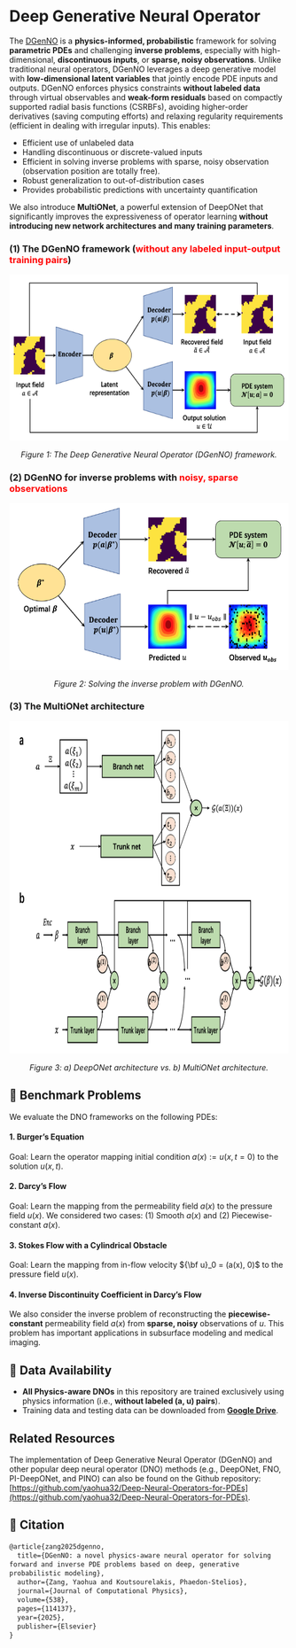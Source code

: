 # Deep Generative Neural Operator 
The [DGenNO](https://arxiv.org/pdf/2502.06250) is a **physics-informed, probabilistic** framework for solving **parametric PDEs** and challenging **inverse problems**, especially with high-dimensional, **discontinuous inputs**, or **sparse, noisy observations**. Unlike traditional neural operators, DGenNO leverages a deep generative model with **low-dimensional latent variables** that jointly encode PDE inputs and outputs. DGenNO enforces physics constraints **without labeled data** through virtual observables and **weak-form residuals** based on compactly supported radial basis functions (CSRBFs), avoiding higher-order derivatives (saving computing efforts) and relaxing regularity requirements (efficient in dealing with irregular inputs). This enables:
-  Efficient use of unlabeled data
-  Handling discontinuous or discrete-valued inputs
-  Efficient in solving inverse problems with sparse, noisy observation (observation position are totally free).
- Robust generalization to out-of-distribution cases
- Provides probabilistic predictions with uncertainty quantification

We also introduce **MultiONet**, a powerful extension of DeepONet that significantly improves the expressiveness of operator learning **without introducing new network architectures and many training parameters**.

### (1) The DGenNO framework (<span style="color:red;">without any labeled input-output training pairs</span>)
<p align="center">
  <img src="./Docs/DGM4DGNO.png" alt="DGenNO" width="800" height='300'/>
</p>
<p align="center">
  <em>Figure 1: The Deep Generative Neural Operator (DGenNO) framework.</em>
</p>

### (2) DGenNO for inverse problems with <span style="color:red;">noisy, sparse observations</span>
<p align="center">
  <img src="./Docs/DGNO4Inverse.png" alt="DGenNO4Inverse" width="800" height='300'/>
</p>
<p align="center">
  <em>Figure 2: Solving the inverse problem with DGenNO.</em>
</p>

### (3) The MultiONet architecture
<p align="center">
  <img src="./Docs/MultiONet.png" alt="MultiONet" width="800" height='600'/>
</p>
<p align="center">
  <em>Figure 3: a) DeepONet architecture vs. b) MultiONet architecture.</em>
</p>

## 📌 Benchmark Problems
We evaluate the DNO frameworks on the following PDEs:
#### 1. Burger’s Equation
Goal: Learn the operator mapping initial condition $a(x):=u(x,t=0)$ to the solution $u(x,t)$.

#### 2. Darcy’s Flow
Goal: Learn the mapping from the permeability field $a(x)$ to the pressure field $u(x)$.
We considered two cases: (1) Smooth $a(x)$ and (2) Piecewise-constant $a(x)$.

#### 3. Stokes Flow with a Cylindrical Obstacle
Goal: Learn the mapping from in-flow velocity ${\bf u}_0 = (a(x), 0)$ to the pressure field $u(x)$.

#### 4. Inverse Discontinuity Coefficient in Darcy’s Flow

We also consider the inverse problem of reconstructing the **piecewise-constant** permeability field $a(x)$ from **sparse, noisy** observations of $u$. This problem has important applications in subsurface modeling and medical imaging.

## 🔗 Data Availability
- **All Physics-aware DNOs** in this repository are trained exclusively using physics information (i.e., **without labeled (a, u) pairs**).
- Training data and testing data can be downloaded from **[Google Drive](https://drive.google.com/drive/folders/1O1givx3qs90MvaLVmpXMKvmq57EtZrTF?usp=sharing)**.

## Related Resources
The implementation of Deep Generative Neural Operator (DGenNO) and other popular deep neural operator (DNO) methods (e.g., DeepONet, FNO, PI-DeepONet, and PINO) can also be found on the Github repository: [https://github.com/yaohua32/Deep-Neural-Operators-for-PDEs](https://github.com/yaohua32/Deep-Neural-Operators-for-PDEs).

## 📖 Citation
```
@article{zang2025dgenno,
  title={DGenNO: a novel physics-aware neural operator for solving forward and inverse PDE problems based on deep, generative probabilistic modeling},
  author={Zang, Yaohua and Koutsourelakis, Phaedon-Stelios},
  journal={Journal of Computational Physics},
  volume={538},
  pages={114137},
  year={2025},
  publisher={Elsevier}
}
```

